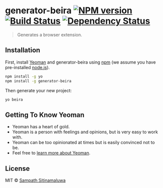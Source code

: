 # generator-beira [![NPM version][npm-image]][npm-url] [![Build Status][travis-image]][travis-url] [![Dependency Status][daviddm-image]][daviddm-url]
> Generates a browser extension.

## Installation

First, install [Yeoman](http://yeoman.io) and generator-beira using [npm](https://www.npmjs.com/) (we assume you have pre-installed [node.js](https://nodejs.org/)).

```bash
npm install -g yo
npm install -g generator-beira
```

Then generate your new project:

```bash
yo beira
```

## Getting To Know Yeoman

 * Yeoman has a heart of gold.
 * Yeoman is a person with feelings and opinions, but is very easy to work with.
 * Yeoman can be too opinionated at times but is easily convinced not to be.
 * Feel free to [learn more about Yeoman](http://yeoman.io/).

## License

MIT © [Sampath Sitinamaluwa]()


[npm-image]: https://badge.fury.io/js/generator-beira.svg
[npm-url]: https://npmjs.org/package/generator-beira
[travis-image]: https://travis-ci.org/sampathsris/generator-beira.svg?branch=master
[travis-url]: https://travis-ci.org/sampathsris/generator-beira
[daviddm-image]: https://david-dm.org/sampathsris/generator-beira.svg?theme=shields.io
[daviddm-url]: https://david-dm.org/sampathsris/generator-beira
